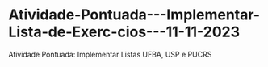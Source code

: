 # Atividade-Pontuada---Implementar-Lista-de-Exerc-cios---11-11-2023
Atividade Pontuada: Implementar Listas UFBA, USP e PUCRS
